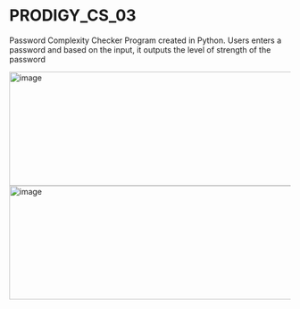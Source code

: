 # PRODIGY_CS_03
Password Complexity Checker Program created in Python. Users enters a password and based on the input, it outputs the level of strength of the password


<img width="623" height="204" alt="image" src="https://github.com/user-attachments/assets/d5c43a65-c7a9-4d2f-8323-97a367d01e09" />


<img width="664" height="204" alt="image" src="https://github.com/user-attachments/assets/7c82f550-8d48-43e8-b6da-e2cd55c97eb0" />
